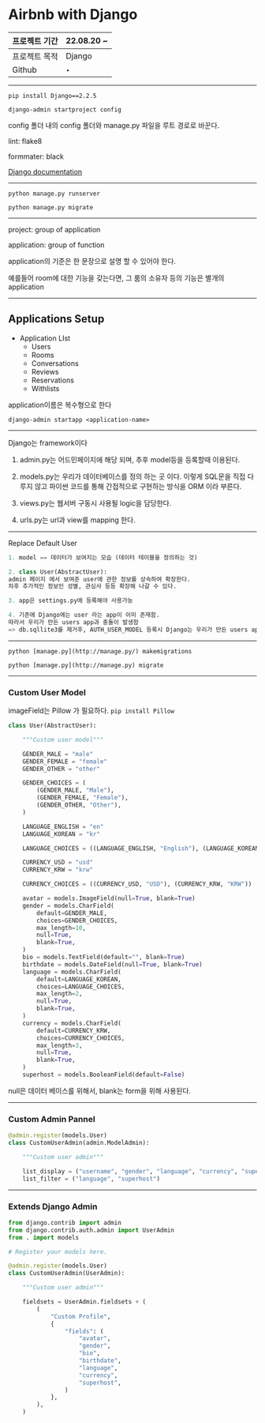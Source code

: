 # Airbnb with Django

| 프로젝트 기간 | 22.08.20 ~ |
| ------------- | ---------- |
| 프로젝트 목적 | Django     |
| Github        | ‣          |

---

`pip install Django==2.2.5`

`django-admin startproject config`

config 폴더 내의 config 폴더와 manage.py 파일을 루트 경로로 바꾼다.

lint: flake8

formmater: black

[Django documentation](https://docs.djangoproject.com/en/2.2/ref/settings/)

---

`python manage.py runserver`

`python manage.py migrate`

---

project: group of application

application: group of function

application의 기준은 한 문장으로 설명 할 수 있어야 한다.

예를들어 room에 대한 기능을 갖는다면, 그 룸의 소유자 등의 기능은 별개의 application

---

## Applications Setup

- Application LIst
  - Users
  - Rooms
  - Conversations
  - Reviews
  - Reservations
  - Withlists

application이름은 복수형으로 한다

`django-admin startapp <application-name>`

---

Django는 framework이다

1. admin.py는 어드민페이지에 해당 되며, 추후 model등을 등록할때 이용된다.

2. models.py는 우리가 데이터베이스를 정의 하는 곳 이다. 이렇게 SQL문을 직접 다루지 않고 파이썬 코드를 통해 간접적으로 구현하는 방식을 ORM 이라 부른다.

3. views.py는 웹서버 구동시 사용될 logic을 담당한다.

4. urls.py는 url과 view를 mapping 한다.

---

Replace Default User

```python
1. model == 데이터가 보여지는 모습 (데이터 테이블을 정의하는 것)

2. class User(AbstractUser):
admin 페이지 에서 보여준 user에 관한 정보를 상속하여 확장한다.
차후 추가적인 정보인 성별, 관심사 등등 확장해 나갈 수 있다.

3. app은 settings.py에 등록해야 사용가능

4. 기존에 Django에는 user 라는 app이 이미 존재함.
따라서 우리가 만든 users app과 충돌이 발생함
=> db.sqllite3를 제거후, AUTH_USER_MODEL 등록시 Django는 우리가 만든 users app을 인식하게 됨
```

---

`python [manage.py](http://manage.py/) makemigrations`

`python [manage.py](http://manage.py) migrate`

---

### Custom User Model

imageField는 Pillow 가 필요하다. `pip install Pillow`

```python
class User(AbstractUser):

    """Custom user model"""

    GENDER_MALE = "male"
    GENDER_FEMALE = "female"
    GENDER_OTHER = "other"

    GENDER_CHOICES = (
        (GENDER_MALE, "Male"),
        (GENDER_FEMALE, "Female"),
        (GENDER_OTHER, "Other"),
    )

    LANGUAGE_ENGLISH = "en"
    LANGUAGE_KOREAN = "kr"

    LANGUAGE_CHOICES = ((LANGUAGE_ENGLISH, "English"), (LANGUAGE_KOREAN, "Korean"))

    CURRENCY_USD = "usd"
    CURRENCY_KRW = "krw"

    CURRENCY_CHOICES = ((CURRENCY_USD, "USD"), (CURRENCY_KRW, "KRW"))

    avatar = models.ImageField(null=True, blank=True)
    gender = models.CharField(
        default=GENDER_MALE,
        choices=GENDER_CHOICES,
        max_length=10,
        null=True,
        blank=True,
    )
    bio = models.TextField(default="", blank=True)
    birthdate = models.DateField(null=True, blank=True)
    language = models.CharField(
        default=LANGUAGE_KOREAN,
        choices=LANGUAGE_CHOICES,
        max_length=2,
        null=True,
        blank=True,
    )
    currency = models.CharField(
        default=CURRENCY_KRW,
        choices=CURRENCY_CHOICES,
        max_length=3,
        null=True,
        blank=True,
    )
    superhost = models.BooleanField(default=False)
```

null은 데이터 베이스를 위해서, blank는 form을 위해 사용된다.

---

### Custom Admin Pannel

```python
@admin.register(models.User)
class CustomUserAdmin(admin.ModelAdmin):

    """Custom user admin"""

    list_display = ("username", "gender", "language", "currency", "superhost")
    list_filter = ("language", "superhost")
```

---

### Extends Django Admin

```python
from django.contrib import admin
from django.contrib.auth.admin import UserAdmin
from . import models

# Register your models here.

@admin.register(models.User)
class CustomUserAdmin(UserAdmin):

    """Custom user admin"""

    fieldsets = UserAdmin.fieldsets + (
        (
            "Custom Profile",
            {
                "fields": (
                    "avatar",
                    "gender",
                    "bio",
                    "birthdate",
                    "language",
                    "currency",
                    "superhost",
                )
            },
        ),
    )
```
